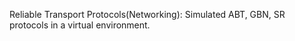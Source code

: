 Reliable Transport Protocols(Networking): Simulated ABT, GBN, SR protocols in a virtual environment.
